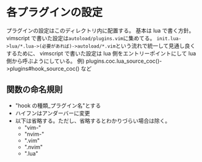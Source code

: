 # 各プラグインの設定

プラグインの設定はこのディレクトリ内に配置する。
基本は lua で書く方針。
vimscript で書いた設定は`autoload/plugins.vim`に集めてる。
`init.lua->lua/*.lua->(必要があれば)->autoload/*.vim`という流れで統一して見通し良くするために、
vimscript で書いた設定は lua 側をエントリーポイントにして lua 側から呼ぶようにしている。
例) plugins.coc.lua_source_coc()->plugins#hook_source_coc() など

## 関数の命名規則

- "hook の種類\_プラグイン名"とする
- ハイフンはアンダーバーに変更
- 以下は省略する。ただし、省略するとわかりづらい場合は除く。
  - "vim-"
  - "nvim-"
  - ".vim"
  - ".nvim"
  - ".lua"
